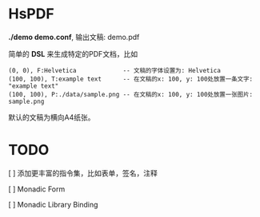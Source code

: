 # HsPDF

**./demo demo.conf**, 输出文稿: demo.pdf

简单的 **DSL** 来生成特定的PDF文档，比如

    (0, 0), F:Helvetica             -- 文稿的字体设置为: Helvetica
    (100, 100), T:example text      -- 在文稿的x: 100, y: 100处放置一条文字: "example text"
    (100, 100), P:./data/sample.png -- 在文稿的x: 100, y: 100处放置一张图片: sample.png

默认的文稿为横向A4纸张。

# TODO

[ ] 添加更丰富的指令集，比如表单，签名，注释

[ ] Monadic Form

[ ] Monadic Library Binding

